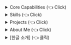 <details>
<summary>Core Capabilities (👈 Click)</summary>
<div markdown="1">       
 ...
</div>
</details>

<details>
<summary>Skills (👈 Click)</summary>
<div markdown="1">       
 ...
</div>
</details>

<details>
<summary>Projects (👈 Click)</summary>
<div markdown="1">       
 ...
</div>
</details>

<details>
<summary>About Me (👈 Click)</summary>
<div markdown="1">       
 ...
</div>
</details>

<details>
<summary>[한글 소개] (👈 클릭)</summary>
 <br>
<div markdown="1">       
 <details>
<summary>핵심 역량 (👈 클릭)</summary>
<div markdown="1">       
 ...
</div>
</details>

<details>
<summary>보유 기술 (👈 클릭)</summary>
<div markdown="1">       
 ...
</div>
</details>

<details>
<summary>프로젝트 (👈 클릭)</summary>
<div markdown="1">       
 ...
</div>
</details>

<details>
<summary>자기 소개 (👈 클릭)</summary>
<div markdown="1">       
 ...
</div>
</details>

</div>
</details>
<!--
**juwon0605/juwon0605** is a ✨ _special_ ✨ repository because its `README.md` (this file) appears on your GitHub profile.

Here are some ideas to get you started:

- 🔭 I’m currently working on ...
- 🌱 I’m currently learning ...
- 👯 I’m looking to collaborate on ...
- 🤔 I’m looking for help with ...
- 💬 Ask me about ...
- 📫 How to reach me: ...
- 😄 Pronouns: ...
- ⚡ Fun fact: ...
-->
